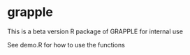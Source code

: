# grapple


This is a beta version R package of GRAPPLE for internal use

See demo.R for how to use the functions
